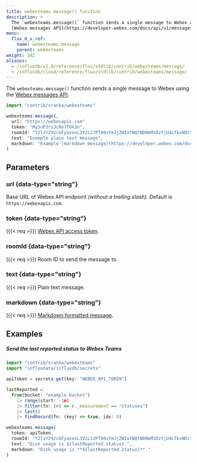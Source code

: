 ```yaml
---
title: webexteams.message() function
description: >
  The `webexteams.message()` function sends a single message to Webex using the
  [Webex messages API](https://developer.webex.com/docs/api/v1/messages/create-a-message).
menu:
  flux_0_x_ref:
    name: webexteams.message
    parent: webexteams
weight: 202
aliases:
  - /influxdb/v2.0/reference/flux/stdlib/contrib/webexteams/message/
  - /influxdb/cloud/reference/flux/stdlib/contrib/webexteams/message/
---
```


The `webexteams.message()` function sends a single message to Webex using the
[Webex messages API](https://developer.webex.com/docs/api/v1/messages/create-a-message).

```js
import "contrib/sranka/webexteams"

webexteams.message(,
  url: "https://webexapis.com"
  token: "My5uP3rs3cRe7T0k3n",
  roomId: "Y2lzY29zcGFyazovL3VzL1JPT00vYmJjZWIxYWQtNDNmMS0zYjU4LTkxNDctZjE0YmIwYzRkMTU0",
  text: "Example plain text message",
  markdown: "Example [markdown message](https://developer.webex.com/docs/api/basics)." 
)
```

## Parameters 

### url {data-type="string"}
Base URL of Webex API endpoint _(without a trailing slash)_.
Default is `https://webexapis.com`.

### token {data-type="string"}
({{< req >}})
[Webex API access token](https://developer.webex.com/docs/api/getting-started).

### roomId {data-type="string"}
({{< req >}})
Room ID to send the message to.

### text {data-type="string"}
({{< req >}})
Plain text message.

### markdown {data-type="string"}
({{< req >}})
[Markdown formatted message](https://developer.webex.com/docs/api/basics#formatting-messages).

## Examples

##### Send the last reported status to Webex Teams
```js
import "contrib/sranka/webexteams"
import "influxdata/influxdb/secrets"

apiToken = secrets.get(key: "WEBEX_API_TOKEN")

lastReported =
  from(bucket: "example-bucket")
    |> range(start: -1m)
    |> filter(fn: (r) => r._measurement == "statuses")
    |> last()
    |> findRecord(fn: (key) => true, idx: 0)

webexteams.message(
  token: apiToken,
  roomId: "Y2lzY29zcGFyazovL3VzL1JPT00vYmJjZWIxYWQtNDNmMS0zYjU4LTkxNDctZjE0YmIwYzRkMTU0",
  text: "Disk usage is ${lastReported.status}.",
  markdown: "Disk usage is **${lastReported.status}**."
)
```
